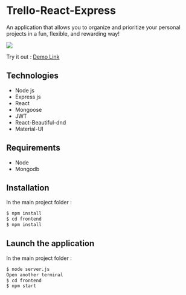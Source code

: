 # Trello-React-Express
An application that allows you to organize and prioritize your personal projects in a fun, flexible, and rewarding way!

![](https://i.gyazo.com/7fcea1a6905298c8421739cec8524774.gif)

Try it out :  [Demo Link](https://learn-projects-app.herokuapp.com)

## Technologies
- Node js
- Express js
- React
- Mongoose
- JWT
- React-Beautiful-dnd
- Material-UI

## Requirements
- Node 
- Mongodb
## Installation
In the main project folder :
```sh
$ npm install
$ cd frontend
$ npm install
```

## Launch the application
In the main project folder :
```sh
$ node server.js
Open another terminal
$ cd frontend
$ npm start
```
